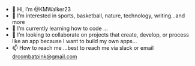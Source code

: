 - 👋 Hi, I’m @KMWalker23
- 👀 I’m interested in sports, basketball, nature, technology, writing...and more
- 🌱 I’m currently learning how to code ...
- 💞️ I’m looking to collaborate on projects that create, develop, or process like an app because I want to build my own apps...
- 📫 How to reach me ...best to reach me via slack or email drcombatpink@gmail.com

<!---
KMWalker23/KMWalker23 is a ✨ special ✨ repository because its `README.md` (this file) appears on your GitHub profile.
You can click the Preview link to take a look at your changes.
--->

